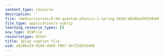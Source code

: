 ```yaml
---
content_type: resource
description: ''
file: /media/courses/8-04-quantum-physics-i-spring-2016/a820ba2991b0ddb0f0b79ef25d553489_3368145.srt
file_type: application/x-subrip
learning_resource_types: []
ocw_type: OCWFile
resourcetype: Other
title: 3play caption file
uid: a820ba29-91b0-ddb0-f0b7-9ef25d553489
---
```

